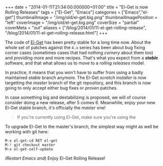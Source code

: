 +++
date = "2014-01-11T21:34:00.000000+01:00"
title = "El-Get is now Rolling Releases"
tags = ["El-Get", "Emacs"]
categories = ["Emacs","el-get"]
thumbnailImage = "/img/old/el-get.big.png"
thumbnailImagePosition = "left"
coverImage = "/img/old/el-get.big.png"
coverSize = "partial"
coverMeta = "out"
aliases = ["/blog/2014/01/11-el-get-rolling-release",
           "/blog/2014/01/11-el-get-rolling-release.html"]
+++

The code of 
[El-Get](https://github.com/dimitri/el-get) has been pretty stable for a long time now. About the
whole set of patches against the 
`4.x` series has been about bug fixing corner
cases (sometimes cases that had nothing 
*cornery* about them too) and
providing more and more recipes. That's what you expect from a 
***stable***
software, and that what allows us to move to a 
*rolling releases* model.


In practice, it means that you won't have to suffer from using a badly
maintained 
*stable* branch anymore. The El-Get 
*scratch installer* is now
targetting the 
*master* branch of the git repository, and this branch is now
going to only accept either bug fixes or 
*proven* patches.

In case something big and destabilizing is proposed, we will of course
consider doing a new release, after 5 comes 6. Meanwhile, enjoy your new
El-Get stable branch, it's officially the 
*master* one!

> If you're currently using El-Get, make sure you're using the 


To upgrade El-Get to the master's branch, the simplest way might as well be
working with git here:

~~~
M-x el-get-cd RET el-get
M-! git checkout master
M-x el-get-self-update
~~~


*(Restart Emacs and*) Enjoy El-Get Rolling Release!
